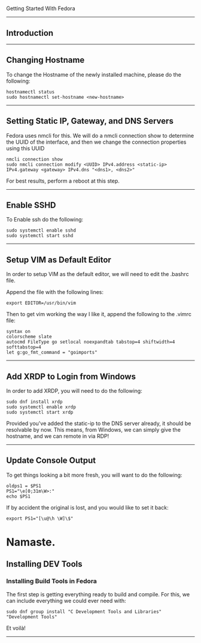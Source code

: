 #
Getting Started With Fedora

---

## Introduction


---

## Changing Hostname 

To change the Hostname of the newly installed machine, please do the following:

	hostnamectl status
	sudo hostnamectl set-hostname <new-hostname>

---

## Setting Static IP, Gateway, and DNS Servers

Fedora uses nmcli for this. We will do a nmcli connection show to determine the UUID of the 
interface, and then we change the connection properties using this UUID

	nmcli connection show
	sudo nmcli connection modify <UUID> IPv4.address <static-ip> IPv4.gateway <gateway> IPv4.dns "<dns1>, <dns2>"

For best results, perform a reboot at this step.

---

## Enable SSHD

To Enable ssh do the following:

	sudo systemctl enable sshd
	sudo systemctl start sshd

---

## Setup VIM as Default Editor

In order to setup VIM as the default editor, we will need to edit the .bashrc file.

Append the file with the following lines:

    export EDITOR=/usr/bin/vim

Then to get vim working the way I like it, append the following to the .vimrc file:

    syntax on
    colorscheme slate
    autocmd FileType go setlocal noexpandtab tabstop=4 shiftwidth=4 softtabstop=4
    let g:go_fmt_command = "goimports"


---


## Add XRDP to Login from Windows

In order to add XRDP, you will need to do the following:

    sudo dnf install xrdp
    sudo systemctl enable xrdp
    sudo systemctl start xrdp

Provided you've added the static-ip to the DNS server already, it should be resolvable by now. 
This means, from Windows, we can simply give the hostname, and we can remote in via RDP!

---

## Update Console Output


To get things looking a bit more fresh, you will want to do the following:


    oldps1 = $PS1
    PS1="\e[0;31m\W>:"
    echo $PS1

If by accident the original is lost, and you would like to set it back:

    export PS1="[\u@\h \W]\$"

Namaste.
=======
## Installing DEV Tools


### Installing Build Tools in Fedora

The first step is getting everything ready to build and compile. For this, we can include 
everything we could ever need with:

    sudo dnf group install "C Development Tools and Libraries" "Development Tools"

Et voilà!

---

